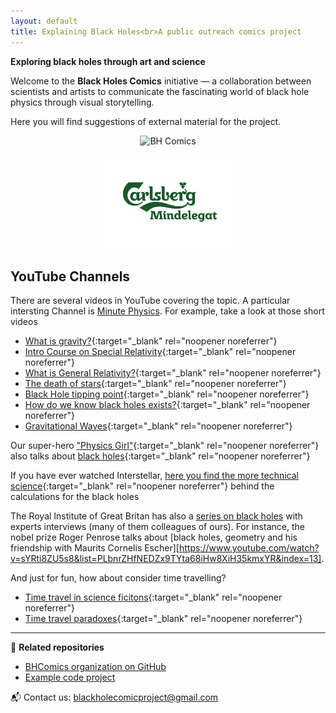 ```yaml
---
layout: default
title: Explaining Black Holes<br>A public outreach comics project
---
```


**Exploring black holes through art and science**

Welcome to the **Black Holes Comics** initiative — a collaboration between scientists and artists to communicate the fascinating world of black hole physics through visual storytelling.

Here you will find suggestions of external material for the project.

<p align="center">
  <img src="images/IMG_1130.png" alt="BH Comics" width="200">
</p>
<p align="center">
  <img src="images/Carlsberg-Mindelegat-Green-RGB-DK.png" alt="Carlsberg logo" width="200">
</p>

## YouTube Channels
There are several videos in YouTube covering the topic. A particular intersting Channel is [Minute Physics](https://www.youtube.com/@MinutePhysics). For example, take a look at those short videos

- [What is gravity?](https://www.youtube.com/watch?v=p_o4aY7xkXg){:target="_blank" rel="noopener noreferrer"}
- [Intro Course on Special Relativity](https://www.youtube.com/playlist?list=PLoaVOjvkzQtyjhV55wZcdicAz5KexgKvm){:target="_blank" rel="noopener noreferrer"}
- [What is General Relativity?](https://www.youtube.com/watch?v=eNhJY-R3Gwg){:target="_blank" rel="noopener noreferrer"}
- [The death of stars](https://www.youtube.com/watch?v=NucdlR9EGbA){:target="_blank" rel="noopener noreferrer"}
- [Black Hole tipping point](https://www.youtube.com/watch?v=brmjWYQi2UM){:target="_blank" rel="noopener noreferrer"}
- [How do we know black holes exists?](https://www.youtube.com/watch?v=sgIqRwvaBw4){:target="_blank" rel="noopener noreferrer"}
- [Gravitational Waves](https://www.youtube.com/watch?v=YHS9g72npqA){:target="_blank" rel="noopener noreferrer"}

Our super-hero ["Physics Girl"](https://www.youtube.com/@physicsgirl){:target="_blank" rel="noopener noreferrer"} also talks about [black holes](https://www.youtube.com/watch?v=SdySHadrYAA){:target="_blank" rel="noopener noreferrer"}

If you have ever watched Interstellar, [here you find the more technical science](https://www.youtube.com/watch?v=ABFGKdKKKyg){:target="_blank" rel="noopener noreferrer"} behind the calculations for the black holes

The Royal Institute of Great Britan has also a [series on black holes](https://www.youtube.com/playlist?list=PLbnrZHfNEDZx9TYta68iHw8XiH35kmxYR) with experts interviews (many of them colleagues of ours). For instance, the nobel prize Roger Penrose talks about [black holes, geometry and his friendship with Maurits Cornelis Escher][https://www.youtube.com/watch?v=sYRti8ZU5s8&list=PLbnrZHfNEDZx9TYta68iHw8XiH35kmxYR&index=13].

And just for fun, how about consider time travelling?
- [Time travel in science ficitons](https://www.youtube.com/watch?v=d3zTfXvYZ9s){:target="_blank" rel="noopener noreferrer"}
- [Time travel paradoxes](https://www.youtube.com/watch?v=XayNKY944lY){:target="_blank" rel="noopener noreferrer"}



---

🧩 **Related repositories**
- [BHComics organization on GitHub](https://github.com/bhcomics)
- [Example code project](https://github.com/bhcomics/SdS_QNM)

📬 Contact us: [blackholecomicproject@gmail.com](mailto:blackholecomicproject@gmail.com)

